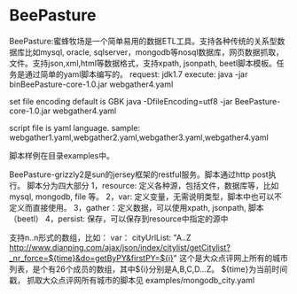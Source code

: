 # BeePasture
BeePasture:蜜蜂牧场是一个简单易用的数据ETL工具。支持各种传统的关系型数据库比如mysql, oracle, sqlserver，mongodb等nosql数据库，网页数据抓取，文件。支持json,xml,html等数据格式，支持xpath, jsonpath, beetl脚本模板。任务是通过简单的yaml脚本编写的。
request: jdk1.7
execute:
java -jar binBeePasture-core-1.0.jar webgather4.yaml

set file encoding default is GBK
java -DfileEncoding=utf8 -jar BeePasture-core-1.0.jar webgather4.yaml

script file is yaml language. 
sample: webgather1.yaml,webgather2.yaml,webgather3.yaml,webgather4.yaml

脚本样例在目录examples中。

BeePasture-grizzly2是sun的jersey框架的restful服务。脚本通过http post执行。
脚本分为四大部分
1，resource:  定义各种源，包括文件，数据库等，比如mysql, mongodb, file 等。
2，var: 定义变量，无需说明类型，脚本中也可以不定义而直接使用。
3，gather：定义数据，可以使用xpath, jsonpath, 脚本（beetl）
4，persist: 保存，可以保存到resource中指定的源中

支持n..n形式的数组，比如：
var：
    cityUrlList: "A..Z http://www.dianping.com/ajax/json/index/citylist/getCitylist?_nr_force=${time}&do=getByPY&firstPY=${i}"
这个是大众点评网上所有的城市列表，是个有26个成员的数组，其中${i}分别是A,B,C,D...Z。    ${time}为当前时间戳，
抓取大众点评网所有城市的脚本见 examples/mongodb_city.yaml
